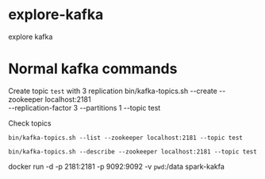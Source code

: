 # explore-kafka
explore kafka

# Normal kafka commands

Create topic `test` with 3 replication
    bin/kafka-topics.sh --create --zookeeper localhost:2181 \
      --replication-factor 3 --partitions 1 --topic test

Check topics

    bin/kafka-topics.sh --list --zookeeper localhost:2181 --topic test

    bin/kafka-topics.sh --describe --zookeeper localhost:2181 --topic test

docker run -d -p 2181:2181 -p 9092:9092 -v `pwd`:/data spark-kakfa